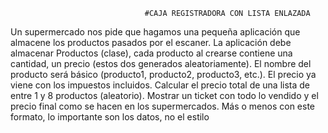                                   #CAJA REGISTRADORA CON LISTA ENLAZADA

Un supermercado nos pide que hagamos una pequeña aplicación que almacene los productos pasados por el escaner.
La aplicación debe almacenar Productos (clase), cada producto al crearse contiene una cantidad, 
un precio (estos dos generados aleatoriamente). El nombre del producto será básico (producto1, producto2, producto3, etc.).
El precio ya viene con los impuestos incluidos.
Calcular el precio total de una lista de entre 1 y 8 productos (aleatorio). 
Mostrar un ticket con todo lo vendido y el precio final como se hacen en los supermercados. 
Más o menos con este formato, lo importante son los datos, no el estilo
